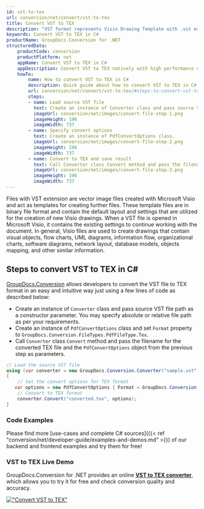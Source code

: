 ```yaml
---
id: vst-to-tex
url: conversion/net/convert/vst-to-tex
title: Convert VST to TEX
description: "VST format represents Visio Drawing Template with .vst extension. Learn how to convert VST to TEX file programmatically in C# language using GroupDocs.Conversion for .NET library."
keywords: Convert VST to TEX in C#
productName: GroupDocs.Conversion for .NET
structuredData:
    productCode: conversion
    productPlatform: net
    appName: Convert VST to TEX in C#
    appDescription: Convert VST to TEX natively with high performance using C# language and server side GroupDocs.Conversion for .NET APIs, without the use of any software like Microsoft or Open Office.
    howTo:
        name: How to convert VST to TEX in C# 
        description: Quick guide about how to convert VST to TEX in C# with high performance and accuracy.
        url: conversion/net/convert/vst-to-tex/#steps-to-convert-vst-to-tex-in-c
        steps:
        - name: Load source VST file 
          text: Create an instance of Converter class and pass source VST file path as a constructor parameter. You may specify absolute or relative file path as per your requirements. 
          imageUrl: conversion/net/images/convert-file-step-1.png
          imageHeight: 196
          imageWidth: 737
        - name: Specify convert options 
          text: Create an instance of PdfConvertOptions class.
          imageUrl: conversion/net/images/convert-file-step-2.png
          imageHeight: 196
          imageWidth: 737
        - name: Convert to TEX and save result 
          text: Call Converter class Convert method and pass the filename for the converted HTML file and the PdfConvertOptions object from the previous step as parameters.
          imageUrl: conversion/net/images/convert-file-step-3.png
          imageHeight: 196
          imageWidth: 737
---
```


Files with VST extension are vector image files created with Microsoft Visio and act as templates for creating further files. These template files are in binary file format and contain the default layout and settings that are utilized for the creation of new Visio drawings. When a VST file is opened in Microsoft Visio, it contains the existing settings to continue working with the document. In general, Visio files are used to create drawings that contain visual objects, flow charts, UML diagrams, information flow, organizational charts, software diagrams, network layout, database models, objects mapping, and other similar information.

## Steps to convert VST to TEX in C#

[GroupDocs.Conversion](https://products.groupdocs.com/conversion/net) allows developers to convert the VST file to TEX format in an easy and intuitive way just using a few lines of code as described below:

* Create an instance of `Converter` class and pass source VST file path as a constructor parameter. You may specify absolute or relative file path as per your requirements. 
* Create an instance of `PdfConvertOptions` class and set `Format` property to `GroupDocs.Conversion.FileTypes.PdfFileType.Tex`.
* Call `Converter` class `Convert` method and pass the filename for the converted TEX file and the `PdfConvertOptions` object from the previous step as parameters.

```csharp
// Load the source VST file
using (var converter = new GroupDocs.Conversion.Converter("sample.vst"))
{
    // Set the convert options for TEX format
   var options = new PdfConvertOptions { Format = GroupDocs.Conversion.FileTypes.PdfFileType.Tex };
    // Convert to TEX format
    converter.Convert("converted.tex", options);
}
```

### Code Examples

Please find more [use-cases and complete C# sources]({{< ref "conversion/net/developer-guide/examples-and-demos.md" >}}) of our backend and frontend examples and try them for free!

### VST to TEX Live Demo

GroupDocs.Conversion for .NET provides an online [**VST to TEX converter**](https://products.groupdocs.app/conversion/vst-to-tex), which allows you to try it for free and check conversion quality and accuracy.

[!["Convert VST to TEX"](conversion/net/images/convert-to-tex/convert-vst-to-tex.png)](https://products.groupdocs.app/conversion/vst-to-tex)